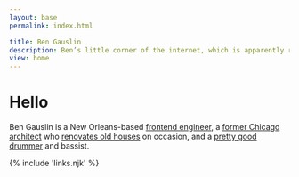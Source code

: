 ```yaml
---
layout: base
permalink: index.html

title: Ben Gauslin
description: Ben’s little corner of the internet, which is apparently round now.
view: home
---
```

# Hello

Ben Gauslin is a New Orleans-based [frontend engineer][github], a [former Chicago architect][hfac] who [renovates old houses][shotgun] on occasion, and a [pretty good drummer][pietasters] and bassist.

[github]: https://github.com/bgauslin
[hfac]: https://www.shaferarch.com/house-for-an-art-collector
[shotgun]: https://slides.gauslin.com/shotgun
[pietasters]: https://itunes.apple.com/us/album/the-pietasters/id279772735

{% include 'links.njk' %}
